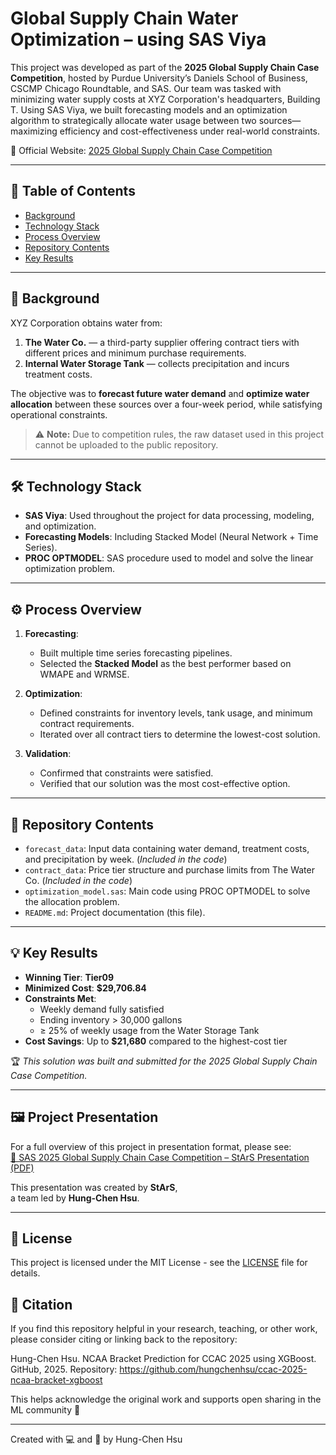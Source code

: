 # Global Supply Chain Water Optimization – using SAS Viya

This project was developed as part of the **2025 Global Supply Chain Case Competition**, hosted by Purdue University’s Daniels School of Business, CSCMP Chicago Roundtable, and SAS. Our team was tasked with minimizing water supply costs at XYZ Corporation's headquarters, Building T. Using SAS Viya, we built forecasting models and an optimization algorithm to strategically allocate water usage between two sources—maximizing efficiency and cost-effectiveness under real-world constraints.

🔗 Official Website: [2025 Global Supply Chain Case Competition](https://business.purdue.edu/news/features/2025/gsc-competition.php)

---

## 📌 Table of Contents

- [Background](#-background)
- [Technology Stack](#%EF%B8%8F-technology-stack)
- [Process Overview](#%EF%B8%8F-process-overview)
- [Repository Contents](#-repository-contents)
- [Key Results](#-key-results)

---

## 🏢 Background

XYZ Corporation obtains water from:
1. **The Water Co.** — a third-party supplier offering contract tiers with different prices and minimum purchase requirements.
2. **Internal Water Storage Tank** — collects precipitation and incurs treatment costs.

The objective was to **forecast future water demand** and **optimize water allocation** between these sources over a four-week period, while satisfying operational constraints.

> ⚠️ **Note:** Due to competition rules, the raw dataset used in this project cannot be uploaded to the public repository.

---

## 🛠️ Technology Stack

- **SAS Viya**: Used throughout the project for data processing, modeling, and optimization.
- **Forecasting Models**: Including Stacked Model (Neural Network + Time Series).
- **PROC OPTMODEL**: SAS procedure used to model and solve the linear optimization problem.

---

## ⚙️ Process Overview

1. **Forecasting**:
   - Built multiple time series forecasting pipelines.
   - Selected the **Stacked Model** as the best performer based on WMAPE and WRMSE.

2. **Optimization**:
   - Defined constraints for inventory levels, tank usage, and minimum contract requirements.
   - Iterated over all contract tiers to determine the lowest-cost solution.

3. **Validation**:
   - Confirmed that constraints were satisfied.
   - Verified that our solution was the most cost-effective option.

---

## 📁 Repository Contents

- `forecast_data`: Input data containing water demand, treatment costs, and precipitation by week. (*Included in the code*)
- `contract_data`: Price tier structure and purchase limits from The Water Co. (*Included in the code*)
- `optimization_model.sas`: Main code using PROC OPTMODEL to solve the allocation problem.
- `README.md`: Project documentation (this file).

---

## 💡 Key Results

- **Winning Tier**: **Tier09**
- **Minimized Cost**: **$29,706.84**
- **Constraints Met**:
  - Weekly demand fully satisfied
  - Ending inventory > 30,000 gallons
  - ≥ 25% of weekly usage from the Water Storage Tank
- **Cost Savings**: Up to **$21,680** compared to the highest-cost tier

🏆 *This solution was built and submitted for the 2025 Global Supply Chain Case Competition.*

---

## 🖼️ Project Presentation

For a full overview of this project in presentation format, please see:  
[📃 SAS 2025 Global Supply Chain Case Competition – StArS Presentation (PDF)](/sas_case2025_StArS_presentation.pdf)

This presentation was created by **StArS**,  
a team led by **Hung-Chen Hsu**.

---

## 📄 License

This project is licensed under the MIT License - see the [LICENSE](LICENSE) file for details.

## 🤝 Citation

If you find this repository helpful in your research, teaching, or other work,  
please consider citing or linking back to the repository:

Hung-Chen Hsu. NCAA Bracket Prediction for CCAC 2025 using XGBoost. GitHub, 2025.
Repository: https://github.com/hungchenhsu/ccac-2025-ncaa-bracket-xgboost

This helps acknowledge the original work and supports open sharing in the ML community 🙌

---

Created with 💻 and 🎯 by Hung-Chen Hsu

